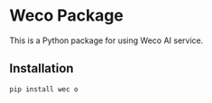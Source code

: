 # Weco Package

This is a Python package for using Weco AI service.
 
## Installation

```bash
pip install wec o
  
